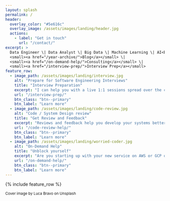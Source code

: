 ```yaml
---
layout: splash
permalink: /
header:
  overlay_color: "#5e616c"
  overlay_image: /assets/images/landing/header.jpg
  actions:
    - label: "Get in touch"
      url: "/contact/"
excerpt: >
  Data Engineer \| Data Analyst \| Big Data \| Machine Learning \| AI<br />
  <small><a href="/year-archive/">Blog</a></small> \|
  <small><a href="/on-demand-help/">Consulting</a></small> \|
  <small><a href="/interview-prep/">Interview Prep</a></small>
feature_row:
  - image_path: /assets/images/landing/interview.jpg
    alt: "Prepare for Software Engineering Interviews"
    title: "Interview Preparation"
    excerpt: "I can help you with a live 1:1 sessions spread over the course of a few weeks to get you well prepared for Software Engineering interviews."
    url: "/interview-prep/"
    btn_class: "btn--primary"
    btn_label: "Learn more"
  - image_path: /assets/images/landing/code-review.jpg
    alt: "Code / System Design review"
    title: "Get Review and Feedback"
    excerpt: "Reviews and feedback help you develop your systems better. Be it about contributing code or designing large scale systems, constructive feedback helps us all grow. Lets chat about your architecture or the awesome code that you just wrote."
    url: "/code-review-help/"
    btn_class: "btn--primary"
    btn_label: "Learn more"
  - image_path: /assets/images/landing/worried-coder.jpg
    alt: "On-Demand Help"
    title: "Unblock yourself"
    excerpt: "Are you starting up with your new service on AWS or GCP or Azure, and finding it hard to make things work? I can bring my expertise, on-demand, and help you and your team build things faster."
    url: "/on-demand-help/"
    btn_class: "btn--primary"
    btn_label: "Learn more"
---
```


{% include feature_row %}

<small>Cover image by Luca Bravo on Unsplash</small>